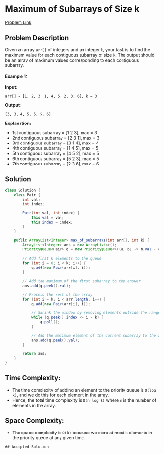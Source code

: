 # Maximum of Subarrays of Size k
[Problem Link](https://www.geeksforgeeks.org/problems/maximum-of-all-subarrays-of-size-k3101/1)

## Problem Description

Given an array `arr[]` of integers and an integer `k`, your task is to find the maximum value for each contiguous subarray of size `k`. The output should be an array of maximum values corresponding to each contiguous subarray.

#### Example 1:
**Input:**
```text
arr[] = [1, 2, 3, 1, 4, 5, 2, 3, 6], k = 3
```

**Output:**
```text
[3, 3, 4, 5, 5, 5, 6]
```

**Explanation:**
- 1st contiguous subarray = [1 2 3], max = 3
- 2nd contiguous subarray = [2 3 1], max = 3
- 3rd contiguous subarray = [3 1 4], max = 4
- 4th contiguous subarray = [1 4 5], max = 5
- 5th contiguous subarray = [4 5 2], max = 5
- 6th contiguous subarray = [5 2 3], max = 5
- 7th contiguous subarray = [2 3 6], max = 6

## Solution

```java
class Solution {
    class Pair {
        int val;
        int index;
        
        Pair(int val, int index) {
            this.val = val;
            this.index = index;
        }
    }
    
    public ArrayList<Integer> max_of_subarrays(int arr[], int k) {
        ArrayList<Integer> ans = new ArrayList<>();
        PriorityQueue<Pair> q = new PriorityQueue<>((a, b) -> b.val - a.val);
        
        // Add first k elements to the queue
        for (int i = 0; i < k; i++) {
            q.add(new Pair(arr[i], i));
        }
        
        // Add the maximum of the first subarray to the answer
        ans.add(q.peek().val);
        
        // Process the rest of the array
        for (int i = k; i < arr.length; i++) {
            q.add(new Pair(arr[i], i));
            
            // Shrink the window by removing elements outside the range of the current subarray
            while (q.peek().index <= i - k) {
                q.poll();
            }
            
            // Add the maximum element of the current subarray to the answer
            ans.add(q.peek().val);
        }
        
        return ans;
    }
}
```

## Time Complexity:
- The time complexity of adding an element to the priority queue is `O(log k)`, and we do this for each element in the array.
- Hence, the total time complexity is `O(n log k)` where `n` is the number of elements in the array.

## Space Complexity:
- The space complexity is `O(k)` because we store at most `k` elements in the priority queue at any given time.
```
## Accepted Solution
